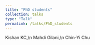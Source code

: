 ```yaml
---
title: "PhD students"
collection: talks
type: "Talk"
permalink: /talks/PhD_students
---
```


Kishan KC,\n
Mahdi Gilani,\n
Chin-Yi Chu
